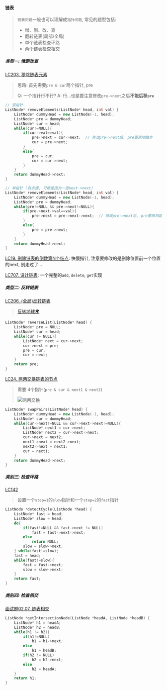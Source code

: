 #### 链表
> `链表问题`一般也可以理解成`指针问题`, 常见的题型包括: 
> - 增、删、改、查
> - 翻转链表(局部/全局)
> - 单个链表检查环路
> - 两个链表检查相交

##### 类型一: 增删改查

[LC203. 移除链表元素](/workspace/203.%E7%A7%BB%E9%99%A4%E9%93%BE%E8%A1%A8%E5%85%83%E7%B4%A0.cpp)
> 思路: 首先需要`pre & cur`两个指针, pre
> 
> Q: 一个指针行不行?
> A: 行...也是要注意修改`pre->next`之后**不能后移`pre`**
```CPP
// 双指针
ListNode* removeElements(ListNode* head, int val) {
    ListNode* dummyHead = new ListNode(-1, head);
    ListNode* pre = dummyHead;
    ListNode* cur = head;
    while(cur!=NULL){
        if(cur->val==val){
            pre->next = cur->next;  // 修改pre->next后, pre要原地踏步
            cur = pre->next;
        }
        else{
            pre = cur;
            cur = cur->next;
        }
    }
    return dummyHead->next;
}
```

```CPP
// 单指针 (有点慢, 可能是因为一直next->next)
ListNode* removeElements(ListNode* head, int val) {
    ListNode* dummyHead = new ListNode(-1, head);
    ListNode* pre = dummyHead;
    while(pre!=NULL && pre->next!=NULL){
        if(pre->next->val==val){
            pre->next = pre->next->next;  // 修改pre->next后, pre要原地踏步
        }
        else{
            pre = pre->next;
        }
    }
    return dummyHead->next;
}
```

[LC19. 删除链表的倒数第N个结点](/workspace/19.%E5%88%A0%E9%99%A4%E9%93%BE%E8%A1%A8%E7%9A%84%E5%80%92%E6%95%B0%E7%AC%AC-n-%E4%B8%AA%E7%BB%93%E7%82%B9.cpp): 快慢指针, 注意要修改的是删除位置前一个位置的next, 别走过了...

[LC707. 设计链表](/workspace/707.%E8%AE%BE%E8%AE%A1%E9%93%BE%E8%A1%A8.cpp): 一个完整的`add`, `delete`, `get`实现


##### 类型二: 反转链表

[LC206. (全局)反转链表](/workspace/206.%E5%8F%8D%E8%BD%AC%E9%93%BE%E8%A1%A8.cpp)

> [反转地球🌍](https://c.y.qq.com/base/fcgi-bin/u?__=8zL9Ll)

```CPP
ListNode* reverseList(ListNode* head) {
    ListNode* pre = NULL;
    ListNode* cur = head;
    while(cur != NULL){
        ListNode* next = cur->next;
        cur->next = pre;
        pre = cur;
        cur = next;
    }
    return pre;
}
```

[LC24. 两两交换链表的节点](/workspace/24.%E4%B8%A4%E4%B8%A4%E4%BA%A4%E6%8D%A2%E9%93%BE%E8%A1%A8%E4%B8%AD%E7%9A%84%E8%8A%82%E7%82%B9.cpp)

> 需要 4个指针(`pre & cur & next1 & next2`)
> 
> ![两两交换](https://code-thinking.cdn.bcebos.com/pics/24.%E4%B8%A4%E4%B8%A4%E4%BA%A4%E6%8D%A2%E9%93%BE%E8%A1%A8%E4%B8%AD%E7%9A%84%E8%8A%82%E7%82%B91.png)

```CPP
ListNode* swapPairs(ListNode* head) {
    ListNode* dummyHead = new ListNode(-1, head);
    ListNode* cur = dummyHead;
    while(cur->next!=NULL && cur->next->next!=NULL){
        ListNode* next1 = cur->next;
        ListNode* next2 = cur->next->next;
        cur->next = next2;
        next1->next = next2->next;
        next2->next = next1;
        cur = next1;
    }
    return dummyHead->next;
}
```

##### 类别三: 检查环路

[LC142](/workspace/142.%E7%8E%AF%E5%BD%A2%E9%93%BE%E8%A1%A8-ii.cpp)
> 设置一个`step=1`的`slow`指针和一个`step=2`的`fast`指针

```CPP
ListNode *detectCycle(ListNode *head) {
    ListNode* fast = head;
    ListNode* slow = head;
    do{
        if(fast!=NULL && fast->next != NULL)
            fast = fast->next->next;
        else
            return NULL;
        slow = slow->next;
    } while(fast!=slow);
    fast = head;
    while(fast!=slow){
        fast = fast->next;
        slow = slow->next;
    }
    return fast;
}
```

##### 类别四: 检查相交

[面试题02.07. 链表相交](https://leetcode.cn/problems/intersection-of-two-linked-lists-lcci/)

```CPP
ListNode *getIntersectionNode(ListNode *headA, ListNode *headB) {
    ListNode* h1 = headA;
    ListNode* h2 = headB;
    while(h1 != h2){
        if(h1!=NULL)
            h1 = h1->next;
        else
            h1 = headB;
        if(h2 != NULL)
            h2 = h2->next;
        else
            h2 = headA;
    }
    return h1;
}
```